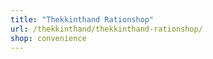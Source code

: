 ```yaml
---
title: "Thekkinthand Rationshop"
url: /thekkinthand/thekkinthand-rationshop/
shop: convenience
---
```

